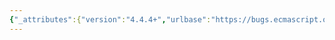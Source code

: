 ```yaml
---
{"_attributes":{"version":"4.4.4+","urlbase":"https://bugs.ecmascript.org/","maintainer":"dherman@mozilla.com"},"bug":{"bug_id":2586,"creation_ts":"2014-03-23 13:48:00 -0700","short_desc":"15.2.4.3 No need to return a promise","delta_ts":"2015-03-16 14:42:11 -0700","product":"Draft for 6th Edition","component":"deferred features","version":"Rev 22: January 20, 2014 Draft","rep_platform":"All","op_sys":"All","bug_status":"RESOLVED","resolution":"WONTFIX","priority":"Normal","bug_severity":"normal","everconfirmed":true,"reporter":{"uid":"guybedford","name":"Guy Bedford"},"assigned_to":{"uid":"allen","name":"Allen Wirfs-Brock"},"cc":["dherman","jorendorff","samth"],"long_desc":[{"commentid":7458,"comment_count":0,"who":{"uid":"guybedford","name":"Guy Bedford"},"bug_when":"2014-03-23 13:48:11 -0700","thetext":"The return promise value of ProceedToLocate is never used by its callers."},{"commentid":10151,"comment_count":1,"who":{"uid":"allen","name":"Allen Wirfs-Brock"},"bug_when":"2014-09-03 17:49:29 -0700","thetext":"it could be an abrupt completion.\n\nWe need to work out the exception paths and make sure that they get handled or reported appropriately and not just dropped."},{"commentid":10166,"comment_count":2,"who":{"uid":"guybedford","name":"Guy Bedford"},"bug_when":"2014-09-08 08:40:13 -0700","thetext":"Surely the presence or not of the `return` statement doesn't affect the execution though?\n\nProceedToLocate itself takes the value from ProceedToFetch, takes the value from ProceedToTranslate, which is undefined.\n\nThe only logic in these functions is promise construction.\n\nSo in terms of the exception paths, there is no exception handling at this level to worry about, unless the global Promise becomes undefined, or gets manipulated so that `.then` stops working?"},{"commentid":13774,"comment_count":3,"who":{"uid":"allen","name":"Allen Wirfs-Brock"},"bug_when":"2015-03-16 14:42:11 -0700","thetext":"concerns old module spec."}]}}
---
```

